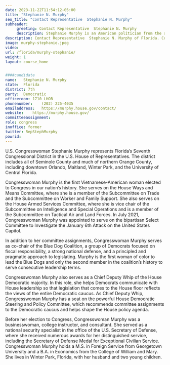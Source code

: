 ```yaml
---
date: 2023-11-22T11:54:12-05:00
title: "Stephanie N. Murphy"
seo_title: "contact Representative  Stephanie N. Murphy"
subheader:
     greeting: Contact Representative  Stephanie N. Murphy 
     description: Stephanie Murphy is an American politician from the state of Florida. She is a member of the Democratic Party and a member of the United States House of Representatives for Florida's 7th congressional district, having defeated incumbent John Mica in 2016.
description: Contact Representative  Stephanie N. Murphy of Florida. Contact information for Stephanie N. Murphy includes email address, phone number, and mailing address.
image: murphy-stephanie.jpeg
video: 
url: /florida/murphy-stephanie/
weight: 1
layout: course_home


####candidate
name:	Stephanie N. Murphy
state:	Florida
district: 7th
party:	Democratic
officeroom:	1710 LHOB
phonenumber:	(202) 225-4035
emailaddress:	https://murphy.house.gov/contact/
website:	https://murphy.house.gov/
committeeassignment: 
role: congress
inoffice: former
twitter: RepStephMurphy
powrid: 
---
```

U.S. Congresswoman Stephanie Murphy represents Florida’s Seventh Congressional District in the U.S. House of Representatives. The district includes all of Seminole County and much of northern Orange County, including downtown Orlando, Maitland, Winter Park, and the University of Central Florida. 
 
Congresswoman Murphy is the first Vietnamese-American woman elected to Congress in our nation’s history. She serves on the House Ways and Means Committee, where she is a member of the Subcommittee on Trade and the Subcommittee on Worker and Family Support. She also serves on the House Armed Services Committee, where she is vice chair of the Subcommittee on Intelligence and Special Operations and is a member of the Subcommittee on Tactical Air and Land Forces. In July 2021, Congresswoman Murphy was appointed to serve on the bipartisan Select Committee to Investigate the January 6th Attack on the United States Capitol. 
 
In addition to her committee assignments, Congresswoman Murphy serves as co-chair of the Blue Dog Coalition, a group of Democrats focused on fiscal responsibility, a strong national defense, and a principled and pragmatic approach to legislating. Murphy is the first woman of color to lead the Blue Dogs and only the second member in the coalition’s history to serve consecutive leadership terms.
 
Congresswoman Murphy also serves as a Chief Deputy Whip of the House Democratic majority. In this role, she helps Democrats communicate with House leadership so that legislation that comes to the House floor reflects the views of the entire Democratic caucus. As Chief Deputy Whip, Congresswoman Murphy has a seat on the powerful House Democratic Steering and Policy Committee, which recommends committee assignments to the Democratic caucus and helps shape the House policy agenda.
 
Before her election to Congress, Congresswoman Murphy was a businesswoman, college instructor, and consultant. She served as a national security specialist in the office of the U.S. Secretary of Defense, where she received numerous awards for her distinguished service, including the Secretary of Defense Medal for Exceptional Civilian Service. Congresswoman Murphy holds a M.S. in Foreign Service from Georgetown University and a B.A. in Economics from the College of William and Mary. She lives in Winter Park, Florida, with her husband and two young children.
